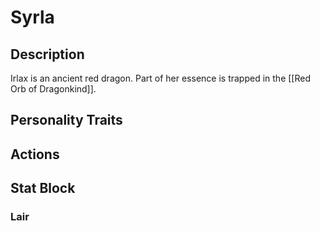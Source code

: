 # Syrla
## Description
Irlax is an ancient red dragon. Part of her essence is trapped in the [[Red Orb of Dragonkind]].

## Personality Traits


## Actions



## Stat Block


### Lair
